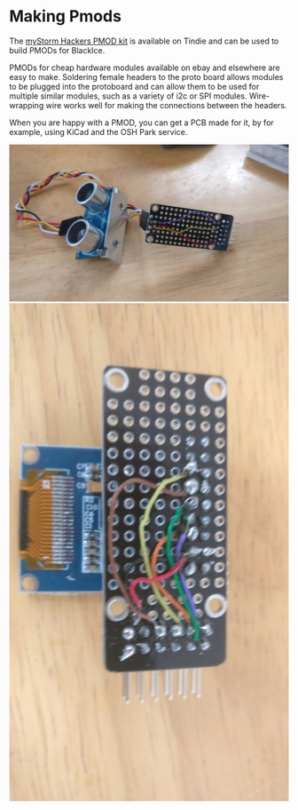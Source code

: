 # Making Pmods

The [myStorm Hackers PMOD kit][1] is available on Tindie and can be used to build PMODs for BlackIce.

PMODs for cheap hardware modules available on ebay and elsewhere are easy to make. Soldering female headers to the proto board allows modules to be plugged into the protoboard and can allow them to be used for multiple similar modules, such as a variety of i2c or SPI modules. Wire-wrapping wire works well for making the connections between the headers.

When you are happy with a PMOD, you can get a PCB made for it, by for example, using KiCad and the OSH Park service.

[1]:									https://www.tindie.com/products/Folknology/the-mystorm-hackers-pmod-kit/

![Ultrasonic Pmod](./UltrasonicPmod.jpg "UltrasonicPmod")
![Display Pmod](./DisplayPmod.jpg "Display Pmod")
